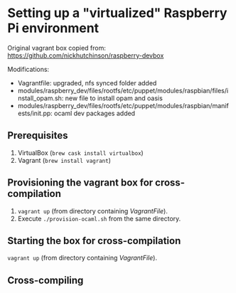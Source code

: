 
# Setting up a "virtualized" Raspberry Pi environment

Original vagrant box copied from:
https://github.com/nickhutchinson/raspberry-devbox

Modifications:
- Vagrantfile: upgraded, nfs synced folder added
- modules/raspberry_dev/files/rootfs/etc/puppet/modules/raspbian/files/install_opam.sh: new file to install opam and oasis
- modules/raspberry_dev/files/rootfs/etc/puppet/modules/raspbian/manifests/init.pp: ocaml dev packages added

## Prerequisites

1. VirtualBox (`brew cask install virtualbox`)
2. Vagrant (`brew install vagrant`)

## Provisioning the vagrant box for cross-compilation

1. `vagrant up` (from directory containing *VagrantFile*).
2. Execute `./provision-ocaml.sh` from the same directory.

## Starting the box for cross-compilation

`vagrant up` (from directory containing *VagrantFile*).

## Cross-compiling

